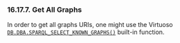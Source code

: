 <div id="rdfperfgetallgraphs" class="section">

<div class="titlepage">

<div>

<div>

### 16.17.7. Get All Graphs

</div>

</div>

</div>

In order to get all graphs URIs, one might use the Virtuoso
<a href="fn_sparql_select_known_graphs.html" class="link"
title="DB.DBA.SPARQL_SELECT_KNOWN_GRAPHS"><code
class="function">DB.DBA.SPARQL_SELECT_KNOWN_GRAPHS()</code></a> built-in
function.

</div>

